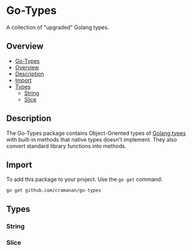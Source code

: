# Go-Types

A collection of "upgraded" Golang types.

## Overview

-   [Go-Types](#go-types)
-   [Overview](#overview)
-   [Description](#description)
-   [Import](#import)
-   [Types](#types)
    -   [String](#string)
    -   [Slice](#slice)

## Description

The Go-Types package contains Object-Oriented types of [Golang types](https://go.dev/ref/spec#Types) with built-in methods that native types doesn't implement.
They also convert standard library functions into methods.

<!-- The package usage of interfaces and generics allows Golang's type inference -->

<!-- Such as: Negative indexing for Strings -->

## Import

To add this package to your project. Use the `go get` command:

```
go get github.com/cramanan/go-types
```

## Types

### String

### Slice
